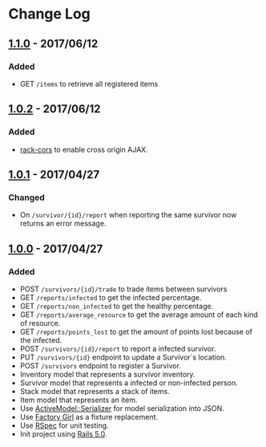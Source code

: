# Change Log

## [1.1.0] - 2017/06/12

### Added

* GET `/items` to retrieve all registered items

## [1.0.2] - 2017/06/12

### Added

* [rack-cors](https://github.com/cyu/rack-cors) to enable cross origin AJAX.

## [1.0.1] - 2017/04/27

### Changed

* On `/survivor/{id}/report` when reporting the same survivor now returns an error message.

## [1.0.0] - 2017/04/27

### Added
* POST `/survivors/{id}/trade` to trade items between survivors
* GET `/reports/infected` to get the infected percentage.
* GET `/reports/non_infected` to get the healthy percentage.
* GET `/reports/average_resource` to get the average amount of each kind of resource.
* GET `/reports/points_lost` to get the amount of points lost because of the infected.
* POST `/survivors/{id}/report` to report a infected survivor.
* PUT `/survivors/{id}` endpoint to update a Survivor`s location.
* POST `/survivors` endpoint to register a Survivor.
* Inventory model that represents a survivor inventory.
* Survivor model that represents a infected or non-infected person.
* Stack model that represents a stack of items.
* Item model that represents an item.
* Use [ActiveModel::Serializer](https://github.com/rails-api/active_model_serializers) for model serialization into JSON.
* Use [Factory Girl](https://github.com/thoughtbot/factory_girl_rails) as a fixture replacement.
* Use [RSpec](http://rspec.info/) for unit testing.
* Init project using [Rails 5.0](http://guides.rubyonrails.org/5_0_release_notes.html).

[1.1.0]: https://github.com/JayBIOS/zssn/releases/tag/v1.1.0
[1.0.2]: https://github.com/JayBIOS/zssn/releases/tag/v1.0.2
[1.0.1]: https://github.com/JayBIOS/zssn/releases/tag/v1.0.1
[1.0.0]: https://github.com/JayBIOS/zssn/releases/tag/v1.0.0
